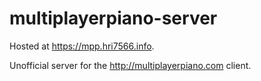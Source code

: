 # multiplayerpiano-server

Hosted at https://mpp.hri7566.info.

Unofficial server for the http://multiplayerpiano.com client.
